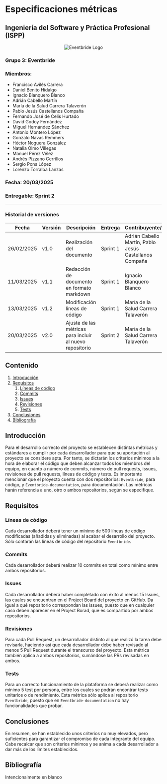 # Especificaciones métricas
## Ingeniería del Software y Práctica Profesional (ISPP)
<center><img src="https://iili.io/3BcQ3YJ.md.png" alt="Eventbride Logo"></img></center>

### Grupo 3: Eventbride

### Miembros:
- Francisco Avilés Carrera
- Daniel Benito Hidalgo
- Ignacio Blanquero Blanco
- Adrián Cabello Martín
- María de la Salud Carrera Talaverón
- Pablo Jesús Castellanos Compaña
- Fernando José de Celis Hurtado
- David Godoy Fernández
- Miguel Hernández Sánchez
- Antonio Montero López
- Gonzalo Navas Remmers
- Héctor Noguera González
- Natalia Olmo Villegas
- Manuel Pérez Vélez
- Andrés Pizzano Cerrillos
- Sergio Pons López
- Lorenzo Torralba Lanzas

### Fecha: 20/03/2025

### Entregable: Sprint 2

---

### Historial de versiones

| Fecha      | Versión | Descripción                                              | Entrega  | Contribuyente/s                                         |
|------------|---------|----------------------------------------------------------|----------|---------------------------------------------------------|
| 26/02/2025 | v1.0    | Realización del documento                                | Sprint 1 | Adrián Cabello Martín, Pablo Jesús Castellanos Compaña  |
| 11/03/2025 | v1.1    | Redacción de documento en formato markdown               | Sprint 1 | Ignacio Blanquero Blanco                                |
| 13/03/2025 | v1.2    | Modificación líneas de código                            | Sprint 1 | María de la Salud Carrera Talaverón                     |
| 20/03/2025 | v2.0    | Ajuste de las métricas para incluir al nuevo repositorio | Sprint 2 | María de la Salud Carrera Talaverón                     |

## Contenido

1. [Introducción](#intro)
2. [Requisitos](#requisitos)
   1. [Líneas de código](#lineas-de-codigo)
   2. [Commits](#commits)
   3. [Issues](#issues)
   4. [Revisiones](#revisiones)
   5. [Tests](#tests)
3. [Conclusiones](#concl)
4. [Bibliografía](#bib)

<div id='intro'></div>

## Introducción

Para el desarrollo correcto del proyecto se establecen distintas métricas y estándares a cumplir por cada desarrollador para que su aportación al proyecto se considere apta. Por tanto, se dictarán los criterios mínimos a la hora de elaborar el código que deben alcanzar todos los miembros del equipo, en cuanto a número de commits, número de pull requests, issues, revisiones de pull requests, líneas de código y tests. Es importante mencionar que el proyecto cuenta con dos repositorios: `Eventbride`, para código, y `Eventbride-documentation`, para documentación. Las métricas harán referencia a uno, otro o ambos repositorios, según se especifique.

<div id='requisitos'></div>

## Requisitos

<div id='lineas-de-codigo'></div>

### Líneas de código
Cada desarrollador deberá tener un mínimo de 500 líneas de código modificadas (añadidas y eliminadas) al acabar el desarrollo del proyecto. Sólo contarán las líneas de código del repositorio `Eventbride`.

<div id='commits'></div>

### Commits
Cada desarrollador deberá realizar 10 commits en total como mínimo entre ambos repositorios.

<div id='issues'></div>

### Issues
Cada desarrollador deberá haber completado con éxito al menos 15 Issues, las cuales se encuentran en el Project Board del proyecto en GitHub. Da igual a qué repositorio correspondan las issues, puesto que en cualquier caso deben aparecer en el Project Borad, que es compartido por ambos repositorios.

<div id='revisiones'></div>

### Revisiones
Para cada Pull Request, un desarrollador distinto al que realizó la tarea debe revisarla, haciendo así que cada desarrollador debe haber revisado al menos 5 Pull Request durante el transcurso del proyecto. Esta métrica también aplica a ambos repositorios, sumándose las PRs revisadas en ambos.

<div id='tests'></div>

### Tests
Para un correcto funcionamiento de la plataforma se deberá realizar como mínimo 5 test por persona, entre los cuales se podrán encontrar tests unitarios o de rendimiento. Esta métrica sólo aplica al repositorio `Eventbride`, puesto que en `Eventbride-documentation` no hay funcionalidades que probar.

<div id='concl'></div>

## Conclusiones

En resumen, se han establecido unos criterios no muy elevados, pero suficientes para garantizar el compromiso de cada integrante del equipo. Cabe recalcar que son criterios mínimos y se anima a cada desarrollador a dar más de los límites establecidos.

<div id='bib'></div>

## Bibliografía

Intencionalmente en blanco



